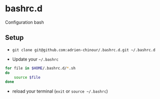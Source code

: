# bashrc.d

Configuration bash

## Setup

- `git clone git@github.com:adrien-chinour/.bashrc.d.git ~/.bashrc.d`

- Update your `~/.bashrc`

```bash
for file in $HOME/.bashrc.d/*.sh
do
    source $file
done
```

- reload your terminal (`exit` or `source ~/.bashrc`)
